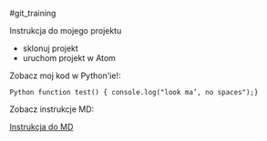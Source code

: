 #git_training

Instrukcja do mojego projektu

* sklonuj projekt
* uruchom projekt w Atom

Zobacz moj kod w Python'ie!:

```Python function test() { console.log("look ma’, no spaces");}```


Zobacz instrukcje MD:

[Instrukcja do MD](https://guides.github.com/pdfs/markdown-cheatsheet-online.pdf)

